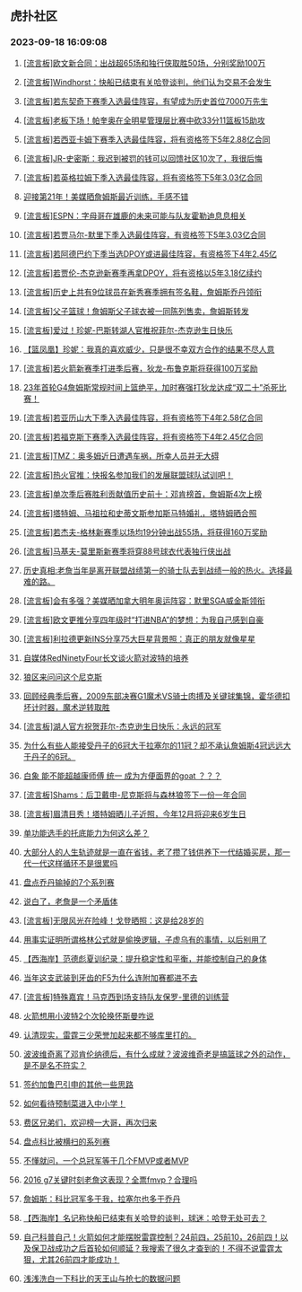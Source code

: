## 虎扑社区 
### 2023-09-18 16:09:08

1. [[流言板]欧文新合同：出战超65场和独行侠取胜50场，分别奖励100万](https://bbs.hupu.com/62145324.html)

2. [[流言板]Windhorst：快船已结束有关哈登谈判，他们认为交易不会发生](https://bbs.hupu.com/62143436.html)

3. [[流言板]若东契奇下赛季入选最佳阵容，有望成为历史首位7000万先生](https://bbs.hupu.com/62143333.html)

4. [[流言板]老板下场！帕奎奥在全明星管理层比赛中砍33分11篮板15助攻](https://bbs.hupu.com/62143784.html)

5. [[流言板]若西亚卡姆下赛季入选最佳阵容，将有资格签下5年2.88亿合同](https://bbs.hupu.com/62144924.html)

6. [[流言板]JR-史密斯：我迟到被罚的钱可以回馈社区10次了，我很后悔](https://bbs.hupu.com/62143345.html)

7. [[流言板]若英格拉姆下季入选最佳阵容，将有资格签下5年3.03亿合同](https://bbs.hupu.com/62143035.html)

8. [迎接第21年！美媒晒詹姆斯最近训练，手感不错](https://bbs.hupu.com/62143853.html)

9. [[流言板]ESPN：字母哥在雄鹿的未来可能与队友霍勒迪息息相关](https://bbs.hupu.com/62144165.html)

10. [[流言板]若贾马尔-默里下季入选最佳阵容，有资格签下5年3.03亿合同](https://bbs.hupu.com/62143431.html)

11. [[流言板]若阿德巴约下季当选DPOY或进最佳阵容，有资格签下4年2.45亿](https://bbs.hupu.com/62144714.html)

12. [[流言板]若贾伦-杰克逊新赛季再拿DPOY，将有资格以5年3.18亿续约](https://bbs.hupu.com/62142543.html)

13. [[流言板]历史上共有9位球员在新秀赛季拥有签名鞋，詹姆斯乔丹领衔](https://bbs.hupu.com/62142967.html)

14. [[流言板]父子篮球！詹姆斯父子球衣被一同陈列售卖，詹姆斯转发](https://bbs.hupu.com/62142791.html)

15. [[流言板]爱过！珍妮-巴斯转湖人官推祝菲尔-杰克逊生日快乐](https://bbs.hupu.com/62144222.html)

16. [【篮凤凰】珍妮：我真的喜欢威少，只是很不幸双方合作的结果不尽人意](https://bbs.hupu.com/62146082.html)

17. [[流言板]若火箭新赛季打进季后赛，狄龙-布鲁克斯将获得100万奖励](https://bbs.hupu.com/62145685.html)

18. [23年首轮G4詹姆斯常规时间上篮绝平，加时赛强打狄龙达成“双二十”杀死比赛！](https://bbs.hupu.com/62142650.html)

19. [[流言板]若亚历山大下季入选最佳阵容，将有资格签下4年2.58亿合同](https://bbs.hupu.com/62142987.html)

20. [[流言板]若福克斯下赛季入选最佳阵容，将有资格签下4年2.45亿合同](https://bbs.hupu.com/62143950.html)

21. [[流言板]TMZ：奥多姆近日遭遇车祸，所幸人员并无大碍](https://bbs.hupu.com/62143045.html)

22. [[流言板]热火官推：快报名参加我们的发展联盟球队试训吧！](https://bbs.hupu.com/62142467.html)

23. [[流言板]单次季后赛胜利贡献值历史前十：邓肯榜首，詹姆斯4次上榜](https://bbs.hupu.com/62146897.html)

24. [[流言板]塔特姆、马祖拉和史蒂文斯参加斯马特婚礼，塔特姆晒合照](https://bbs.hupu.com/62145145.html)

25. [[流言板]若杰夫-格林新赛季以场均19分钟出战55场，将获得160万奖励](https://bbs.hupu.com/62145868.html)

26. [[流言板]马基夫-莫里斯新赛季将穿88号球衣代表独行侠出战](https://bbs.hupu.com/62145954.html)

27. [历史真相:老詹当年是离开联盟战绩第一的骑士队去到战绩一般的热火。选择最难的路。](https://bbs.hupu.com/62143577.html)

28. [[流言板]会有多强？美媒晒加拿大明年奥运阵容：默里SGA威金斯领衔](https://bbs.hupu.com/62146610.html)

29. [[流言板]欧文更推分享四年级时“打进NBA”的梦想：为我自己感到自豪](https://bbs.hupu.com/62142992.html)

30. [[流言板]利拉德更新INS分享75大巨星背景照：真正的朋友就像星星](https://bbs.hupu.com/62142780.html)

31. [自媒体RedNinetyFour长文谈火箭对波特的培养](https://bbs.hupu.com/62146606.html)

32. [狼区来问问这个尼克斯](https://bbs.hupu.com/62142994.html)

33. [回顾经典季后赛，2009东部决赛G1魔术VS骑士肉搏及关键球集锦，霍华德扣坏计时器，魔术逆转取胜](https://bbs.hupu.com/62143910.html)

34. [[流言板]湖人官方祝贺菲尔-杰克逊生日快乐：永远的冠军](https://bbs.hupu.com/62142783.html)

35. [为什么有些人能接受丹子的6冠大于拉塞尔的11冠？却不承认詹姆斯4冠远远大于丹子的6冠。](https://bbs.hupu.com/62143609.html)

36. [白象 能不能超越康师傅 统一 成为方便面界的goat ？？？](https://bbs.hupu.com/62144203.html)

37. [[流言板]Shams：后卫戴申-尼克斯将与森林狼签下一份一年合同](https://bbs.hupu.com/62141436.html)

38. [[流言板]眉清目秀！塔特姆晒儿子近照，今年12月将迎来6岁生日](https://bbs.hupu.com/62144098.html)

39. [单功能选手的托底能力为何这么差？](https://bbs.hupu.com/62146300.html)

40. [大部分人的人生轨迹就是一直在省钱，老了攒了钱供养下一代结婚买房，那一代一代这样循环不是很累吗](https://bbs.hupu.com/62146049.html)

41. [盘点乔丹输掉的7个系列赛](https://bbs.hupu.com/62144258.html)

42. [说白了，老詹是一个矛盾体](https://bbs.hupu.com/62146376.html)

43. [[流言板]无限风光在险峰！戈登晒照：这是给28岁的](https://bbs.hupu.com/62143958.html)

44. [用事实证明所谓格林公式就是偷换逻辑，子虚乌有的事情，以后别用了](https://bbs.hupu.com/62144177.html)

45. [【西海岸】范德彪夏训纪录：提升稳定性和平衡，并能控制自己的身体](https://bbs.hupu.com/62146094.html)

46. [当年这支武装到牙齿的F5为什么连附加赛都进不去](https://bbs.hupu.com/62143152.html)

47. [[流言板]特殊嘉宾！马克西到场支持队友保罗-里德的训练营](https://bbs.hupu.com/62143399.html)

48. [火箭想用小波特2个次轮换怀斯曼咋说](https://bbs.hupu.com/62143761.html)

49. [认清现实，雷霆三少荣誉加起来都不够库里打的。](https://bbs.hupu.com/62145088.html)

50. [波波维奇离了邓肯伦纳德后，有什么成就？波波维奇老是搞篮球之外的动作，是不是名不符实？](https://bbs.hupu.com/62145535.html)

51. [签约加鲁巴引申的其他一些思路](https://bbs.hupu.com/62146531.html)

52. [如何看待预制菜进入中小学！](https://bbs.hupu.com/62146237.html)

53. [费区兄弟们，欢迎榜一大哥，再次归来](https://bbs.hupu.com/62145518.html)

54. [盘点科比被横扫的系列赛](https://bbs.hupu.com/62146643.html)

55. [不懂就问，一个总冠军等于几个FMVP或者MVP](https://bbs.hupu.com/62146233.html)

56. [2016 g7关键时刻老詹这表现？全票fmvp？合理吗](https://bbs.hupu.com/62145519.html)

57. [詹姆斯：科比冠军多于我，拉塞尔也多于乔丹](https://bbs.hupu.com/62146147.html)

58. [【西海岸】名记称快船已结束有关哈登的谈判，球迷：哈登无处可去？](https://bbs.hupu.com/62146375.html)

59. [自己科普自己！火箭如何才能摆脱雷霆控制？24前四，25前10，26前四！以及保卫战成功之后首轮如何顺延？我搜索了很久才查到的！不得不说雷霆太狠，尤其26前四才能成功！](https://bbs.hupu.com/62145480.html)

60. [浅浅洗白一下科比的天王山与抢七的数据问题](https://bbs.hupu.com/62145481.html)

